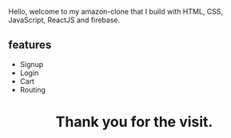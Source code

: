 Hello, welcome to my amazon-clone that I build with HTML, CSS, JavaScript, ReactJS and firebase.

## features

- Signup
- Login
- Cart
- Routing

<h1 align='center'>Thank you for the visit.</h1>
